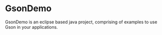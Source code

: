 GsonDemo
========

GsonDemo is an eclipse based java project, comprising of examples to use Gson in your applications.